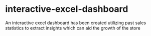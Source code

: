 # interactive-excel-dashboard
An interactive excel dashboard has been created utilizing past sales statistics to extract insights which can aid the growth of the store 
